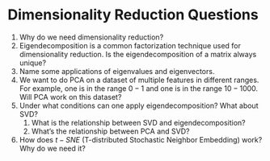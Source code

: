 # Dimensionality Reduction Questions

1. Why do we need dimensionality reduction?
1. Eigendecomposition is a common factorization technique used for dimensionality reduction. Is the eigendecomposition of a matrix always unique?
1. Name some applications of eigenvalues and eigenvectors.
1. We want to do PCA on a dataset of multiple features in different ranges. For example, one is in the range $0-1$ and one is in the range $10 - 1000$. Will PCA work on this dataset?
1. Under what conditions can one apply eigendecomposition? What about SVD?
    1. What is the relationship between SVD and eigendecomposition?
    1. What’s the relationship between PCA and SVD?
1. How does $t-SNE$ (T-distributed Stochastic Neighbor Embedding) work? Why do we need it?